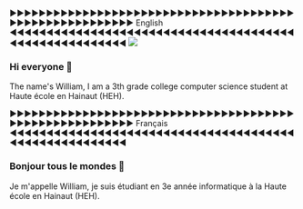►►►►►►►►►►►►►►►►►►►►►►►►►►►►►►►►►►►►►►►►►►►►►►►►►►►►►►►► English ◄◄◄◄◄◄◄◄◄◄◄◄◄◄◄◄◄◄◄◄◄◄◄◄◄◄◄◄◄◄◄◄◄◄◄◄◄◄◄◄◄◄◄◄◄◄◄◄◄◄◄◄◄◄◄
<img src="https://media.licdn.com/dms/image/C561BAQEZzwZmsk48MQ/company-background_10000/0/1584571910764/haute_ecole_en_hainaut_cover?e=2147483647&v=beta&t=bWW-al_NKlvmhD64yxAh2EPBGs-FKpAZN8MHZPBIruY">
### Hi everyone 👋
The name's William, I am a 3th grade college computer science student at Haute école en Hainaut (HEH).
<!--
**William-DQN/William-DQN** is a ✨ _special_ ✨ repository because its `README.md` (this file) appears on your GitHub profile.

Here are some ideas to get you started:

- 🔭 I’m currently working on ...
- 🌱 I’m currently learning ...
- 👯 I’m looking to collaborate on ...
- 🤔 I’m looking for help with ...
- 💬 Ask me about ...
- 📫 How to reach me: ...
- 😄 Pronouns: ...
- ⚡ Fun fact: ...
-->
►►►►►►►►►►►►►►►►►►►►►►►►►►►►►►►►►►►►►►►►►►►►►►►►►►►►►►►► Français ◄◄◄◄◄◄◄◄◄◄◄◄◄◄◄◄◄◄◄◄◄◄◄◄◄◄◄◄◄◄◄◄◄◄◄◄◄◄◄◄◄◄◄◄◄◄◄◄◄◄◄◄◄◄◄
### Bonjour tous le mondes 👋
Je m'appelle William, je suis étudiant en 3e année informatique à la Haute école en Hainaut (HEH).
